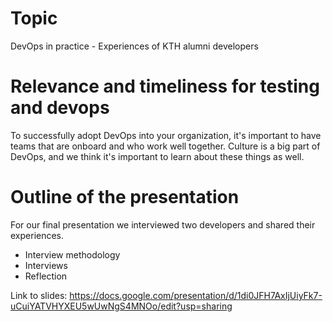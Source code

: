# Topic
DevOps in practice - Experiences of KTH alumni developers

# Relevance and timeliness for testing and devops

To successfully adopt DevOps into your organization, it's important to have teams that are onboard and who work well together. Culture is a big part of DevOps, and we think it's important to learn about these things as well.

# Outline of the presentation
For our final presentation we interviewed two developers and shared their experiences.
- Interview methodology
- Interviews
- Reflection

Link to slides: https://docs.google.com/presentation/d/1di0JFH7AxIjUiyFk7-uCuiYATVHYXEU5wUwNgS4MNOo/edit?usp=sharing
